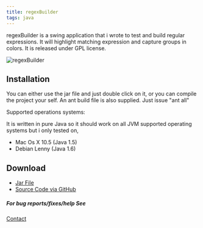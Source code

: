 ```yaml
---
title: regexBuilder
tags: java
---
```


regexBuilder is a swing application that i wrote to test and build
regular expressions. It will highlight matching expression and capture
groups in colors. It is released under GPL license.

![regexBuilder](images/regexBuilder.png "regexBuilder")

## Installation

You can either use the jar file and just double click on it, or you can
compile the project your self. An ant build file is also supplied. Just
issue "ant all"

Supported operations systems:

It is written in pure Java so it should work on all JVM supported operating
systems but i only tested on,

 - Mac Os X 10.5 (Java 1.5)
 - Debian Lenny (Java 1.6)


## Download
 - [Jar File](http://cloud.github.com/downloads/nakkaya/regexBuilder/regexBuilder.jar)
 - [Source Code via GitHub](http://github.com/nakkaya/regexBuilder/tree/master)

##### For bug reports/fixes/help See

[Contact](/contact.markdown)
